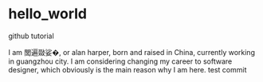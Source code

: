 # hello_world
 github tutorial

 I am 閭遍敠娑�, or alan harper, born and raised in China, currently working in guangzhou city. 
 I am considering changing my career to software designer, which obviously is the main reason why I am here.
 test commit